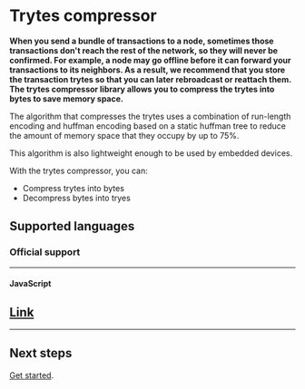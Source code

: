 # Trytes compressor

**When you send a bundle of transactions to a node, sometimes those transactions don't reach the rest of the network, so they will never be confirmed. For example, a node may go offline before it can forward your transactions to its neighbors. As a result, we recommend that you store the transaction trytes so that you can later rebroadcast or reattach them. The trytes compressor library allows you to compress the trytes into bytes to save memory space.**

The algorithm that compresses the trytes uses a combination of run-length encoding and huffman encoding based on a static huffman tree to reduce the amount of memory space that they occupy by up to 75%.

This algorithm is also lightweight enough to be used by embedded devices.

With the trytes compressor, you can:

- Compress trytes into bytes
- Decompress bytes into tryes

## Supported languages

### **Official support** ###

---------------

#### **JavaScript** ####
[Link](/getting-started/compress-transaction.md)
---

---------------

## Next steps

[Get started](/getting-started/compress-transaction.md).